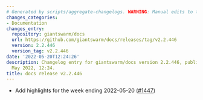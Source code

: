 ```yaml
---
# Generated by scripts/aggregate-changelogs. WARNING: Manual edits to this files will be overwritten.
changes_categories:
- Documentation
changes_entry:
  repository: giantswarm/docs
  url: https://github.com/giantswarm/docs/releases/tag/v2.2.446
  version: 2.2.446
  version_tag: v2.2.446
date: '2022-05-20T12:24:26'
description: Changelog entry for giantswarm/docs version 2.2.446, published on 20
  May 2022, 12:24.
title: docs release v2.2.446
---
```


- Add highlights for the week ending 2022-05-20 ([#1447](https://github.com/giantswarm/docs/pull/1447))
